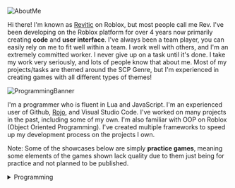 ![AboutMe](https://user-images.githubusercontent.com/73036096/153426660-46b4f953-dfff-4ce6-9101-169052dc7109.png)

Hi there! I'm known as [Revitic](https://www.roblox.com/users/151869111/profile) on Roblox, but most people call me Rev. I've been developing on the Roblox platform for over 4 years now primarily creating **__code__** and **__user interface__**. I've always been a team player, you can easily rely on me to fit well within a team. I work well with others, and I'm an extremely committed worker. I never give up on a task until it's done. I take my work very seriously, and lots of people know that about me. Most of my projects/tasks are themed around the SCP Genre, but I'm experienced in creating games with all different types of themes!

![ProgrammingBanner](https://user-images.githubusercontent.com/73036096/153429160-b6c77ae3-1c01-41fe-91d6-cadfa498d867.png)

I'm a programmer who is fluent in Lua and JavaScript. I'm an experienced user of Github, [Rojo](https://github.com/rojo-rbx/rojo), and Visual Studio Code. I've worked on many projects in the past, including some of my own. I'm also familiar with OOP on Roblox (Object Oriented Programming). I've created multiple frameworks to speed up my development process on the projects I own.

Note: Some of the showcases below are simply **practice games**, meaning some elements of the games shown lack quality due to them just being for practice and not planned to be published.

<details>
<summary>Programming</summary>
Over-The-Shoulder (OTS) Gun System: https://streamable.com/hppdtv     
  
Phone System: https://streamable.com/hkzh8e                                            
Banking Panel: https://streamable.com/fe9oze                                  
Loading Screen/Game Intro: https://streamable.com/h9g73a                                          
Inventory/Backpack System: https://streamable.com/bkux25                                    
Healing Orbs (For Fun): https://streamable.com/3kow0h                                       
Loading Screen/Game Intro: https://streamable.com/h9g73a     
</details>
